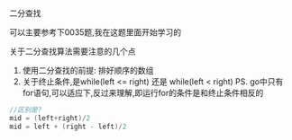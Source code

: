 二分查找

可以主要参考下0035题,我在这题里面开始学习的

关于二分查找算法需要注意的几个点
1. 使用二分查找的前提: 排好顺序的数组
2. 关于终止条件,是while(left <= right) 还是 while(left < right)
   PS. go中只有for语句,可以适应下,反过来理解,即运行for的条件是和终止条件相反的

```go
//区别是?
mid = (left+right)/2
mid = left + (right - left)/2
```